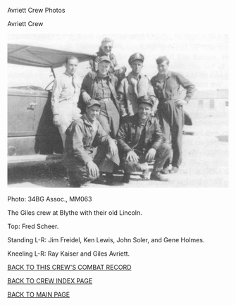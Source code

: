 
Avriett Crew Photos






 




Avriett Crew  
  

![](Avriett.jpg)  

Photo: 34BG Assoc., MM063  

The Giles crew at Blythe with their old Lincoln.  

Top: Fred Scheer.  

Standing L-R: Jim Freidel, Ken Lewis, John Soler, and Gene Holmes.  

Kneeling L-R: Ray Kaiser and Giles Avriett.  
  

[BACK TO THIS CREW'S COMBAT RECORD](crews/Avriett.md)  

[BACK TO CREW INDEX PAGE](000crews.md)  

[BACK TO MAIN PAGE](index.html)


